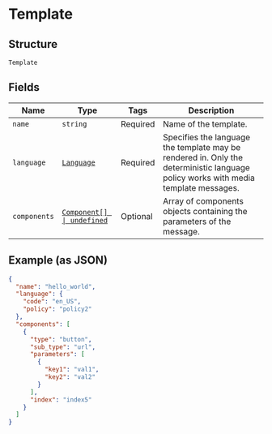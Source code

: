 
# Template

## Structure

`Template`

## Fields

| Name | Type | Tags | Description |
|  --- | --- | --- | --- |
| `name` | `string` | Required | Name of the template. |
| `language` | [`Language`](../../doc/models/language.md) | Required | Specifies the language the template may be rendered in. Only the deterministic language policy works with media template messages. |
| `components` | [`Component[] \| undefined`](../../doc/models/component.md) | Optional | Array of components objects containing the parameters of the message. |

## Example (as JSON)

```json
{
  "name": "hello_world",
  "language": {
    "code": "en_US",
    "policy": "policy2"
  },
  "components": [
    {
      "type": "button",
      "sub_type": "url",
      "parameters": [
        {
          "key1": "val1",
          "key2": "val2"
        }
      ],
      "index": "index5"
    }
  ]
}
```

